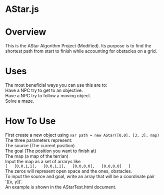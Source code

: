 # AStar.js
# Overview
This is the AStar Algorithm Project (Modified).
Its purpose is to find the shortest path from start to finish while accounting for obstacles on a grid.
# Uses
The most beneficial ways you can use this are to:  
Have a NPC try to get to an objective.  
Have a NPC try to follow a moving object.  
Solve a maze.  
# How To Use
First create a new object using
`
var path = new AStar([0,0], [3, 3], map)
`
The three parameters represent:  
The source (The current position)  
The goal (The position you want to finish at)  
The map (a map of the terrian)  
Input the map as a set of arrarys like  
`
  [  
    [0,0,1,1],  
    [0,0,1,1],  
    [0,0,0,0],  
    [0,0,0,0]  
  ]  
`  
The zeros will represent open space and the ones, obstacles.  
To input the source and goal, write an array that will be a coordinate pair '([x, y])'.  
An example is shown in the AStarTest.html document.
